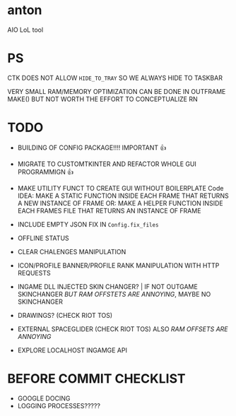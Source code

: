 # anton
AIO LoL tool

# PS
CTK DOES NOT ALLOW `HIDE_TO_TRAY` SO WE ALWAYS HIDE TO TASKBAR

VERY SMALL RAM/MEMORY OPTIMIZATION CAN BE DONE IN OUTFRAME MAKE() BUT NOT WORTH
THE EFFORT TO CONCEPTUALIZE RN

# TODO
- BUILDING OF CONFIG PACKAGE!!!! IMPORTANT 👍

- MIGRATE TO CUSTOMTKINTER AND REFACTOR WHOLE GUI PROGRAMMIGN 👍

- MAKE UTILITY FUNCT TO CREATE GUI WITHOUT BOILERPLATE Code 
IDEA: MAKE A STATIC FUNCTION INSIDE EACH FRAME THAT RETURNS A NEW INSTANCE OF FRAME
OR: MAKE A HELPER FUNCTION INSIDE EACH FRAMES FILE THAT RETURNS AN INSTANCE OF FRAME

- INCLUDE EMPTY JSON FIX IN `Config.fix_files`

- OFFLINE STATUS

- CLEAR CHALENGES MANIPULATION

- ICON/PROFILE BANNER/PROFILE RANK MANIPULATION WITH HTTP REQUESTS

- INGAME DLL INJECTED SKIN CHANGER? | IF NOT OUTGAME SKINCHANGER *BUT RAM OFFSTETS ARE ANNOYING*, MAYBE NO SKINCHANGER

- DRAWINGS? (CHECK RIOT TOS)

- EXTERNAL SPACEGLIDER (CHECK RIOT TOS) ALSO *RAM OFFSETS ARE ANNOYING*

- EXPLORE LOCALHOST INGAMGE API

# BEFORE COMMIT CHECKLIST
- GOOGLE DOCING
- LOGGING PROCESSES?????